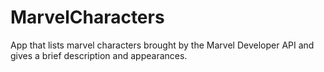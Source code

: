 # MarvelCharacters
App that lists marvel characters brought by the Marvel Developer API and gives a brief description and appearances.
